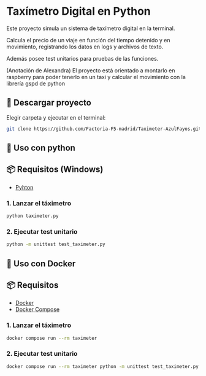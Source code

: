 # Taxímetro Digital en Python

Este proyecto simula un sistema de taxímetro digital en la terminal.

Calcula el precio de un viaje en función del tiempo detenido y en movimiento, registrando los datos en logs y archivos de texto.

Además posee test unitarios para pruebas de las funciones.

(Anotación de Alexandra)
El proyecto está orientado a montarlo en raspberry para poder tenerlo en un taxi y calcular el movimiento con la librería gspd de python


## 💾 Descargar proyecto
Elegir carpeta y ejecutar en el terminal:

```bash
git clone https://github.com/Factoria-F5-madrid/Taximeter-AzulFayos.git
```

## 🐍 Uso con python

## 📦 Requisitos (Windows)

- [Pyhton](https://www.python.org/downloads/windows/)

### 1. Lanzar el táximetro

```bash
python taximeter.py
```
### 2. Ejecutar test unitario

```bash
python -m unittest test_taximeter.py
```

## 🚀 Uso con Docker

## 📦 Requisitos

- [Docker](https://www.docker.com/)
- [Docker Compose](https://docs.docker.com/compose/)

### 1. Lanzar el táximetro

```bash
docker compose run --rm taximeter
```
### 2. Ejecutar test unitario

```bash
docker compose run --rm taximeter python -m unittest test_taximeter.py
```
